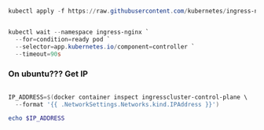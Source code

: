 ```powershell

kubectl apply -f https://raw.githubusercontent.com/kubernetes/ingress-nginx/main/deploy/static/provider/kind/deploy.yaml

```


```powershell

kubectl wait --namespace ingress-nginx `
  --for=condition=ready pod `
  --selector=app.kubernetes.io/component=controller `
  --timeout=90s
```

### On ubuntu??? Get IP


```powershell

IP_ADDRESS=$(docker container inspect ingresscluster-control-plane \
  --format '{{ .NetworkSettings.Networks.kind.IPAddress }}')

echo $IP_ADDRESS



```